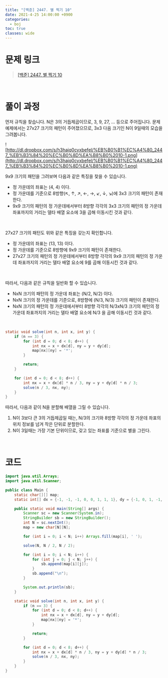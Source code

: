 ```yaml
---
title: "[백준] 2447. 별 찍기 10"
date: 2021-4-25 14:00:00 +0900
categories:
  - boj
toc: true
classes: wide
---
```


# 문제 링크

> [[백준] 2447. 별 찍기 10](https://www.acmicpc.net/problem/2447)

<br>

# 풀이 과정

먼저 규칙을 찾습니다. N은 3의 거듭제곱이므로, 3, 9, 27, ... 등으로 주어집니다. 문제 예제에서는 27x27 크기의 패턴이 주어졌으므로, 3x3 다음 크기인 N이 9일때의 모습을 그려봅니다.

![http://dl.dropbox.com/s/h3hajq0cyxbefel/%EB%B0%B1%EC%A4%80_2447_%EB%B3%84%20%EC%B0%8D%EA%B8%B0%2010-1.png](http://dl.dropbox.com/s/h3hajq0cyxbefel/%EB%B0%B1%EC%A4%80_2447_%EB%B3%84%20%EC%B0%8D%EA%B8%B0%2010-1.png)

9x9 크기의 패턴을 그려보며 다음과 같은 특징을 찾을 수 있습니다.

- 정 가운데의 좌표는 (4, 4) 이다.
- 정 가운데를 기준으로 8방향(↖︎, ↑, ↗, ←, →, ↙, ↓, ↘︎)에 3x3 크기의 패턴이 존재한다.
- 9x9 크기의 패턴의 정 가운데에서부터 8방향 각각의 3x3 크기의 패턴의 정 가운데 좌표까지의 거리는 델타 배열 요소에 3을 곱해 이동시킨 것과 같다.

<br>

27x27 크기의 패턴도 위와 같은 특징을 갖는지 확인합니다.

- 정 가운데의 좌표는 (13, 13) 이다.
- 정 가운데를 기준으로 8방향에 9x9 크기의 패턴이 존재한다.
- 27x27 크기의 패턴의 정 가운데에서부터 8방향 각각의 9x9 크기의 패턴의 정 가운데 좌표까지의 거리는 델타 배열 요소에 9를 곱해 이동시킨 것과 같다.

<br>

따라서, 다음과 같은 규칙을 일반화 할 수 있습니다.

- NxN 크기의 패턴의 정 가운데 좌표는 (N/2, N/2) 이다.
- NxN 크기의 정 가운데를 기준으로, 8방향에 (N/3, N/3) 크기의 패턴이 존재한다.
- NxN 크기의 패턴의 정 가운데에서부터 8방향 각각의 N/3xN/3 크기의 패턴의 정 가운데 좌표까지의 거리는 델타 배열 요소에 N/3 을 곱해 이동시킨 것과 같다.

<br>

```java
static void solve(int n, int x, int y) {
    if (n == 3) {
        for (int d = 0; d < 8; d++) {
            int nx = x + dx[d], ny = y + dy[d];
            map[nx][ny] = '*';
        }

        return;
    }

    for (int d = 0; d < 8; d++) {
        int nx = x + dx[d] * n / 3, ny = y + dy[d] * n / 3;
        solve(n / 3, nx, ny);
    }
}
```

따라서, 다음과 같이 N을 분할해 배열을 그릴 수 있습니다.

1. N이 3보다 큰 3의 거듭제곱일 때는, N/3의 크기와 8방향 각각의 정 가운데 좌표의 위치 정보를 넘겨 작은 단위로 분할한다.
2. N이 3일때는 가장 기본 단위이므로, 갖고 있는 좌표를 기준으로 별을 그린다.

<br>

# 코드

```java
import java.util.Arrays;
import java.util.Scanner;

public class Main {
    static char[][] map;
    static int[] dx = {-1, -1, -1, 0, 0, 1, 1, 1}, dy = {-1, 0, 1, -1, 1, -1, 0, 1};

    public static void main(String[] args) {
        Scanner sc = new Scanner(System.in);
        StringBuilder sb = new StringBuilder();
        int N = sc.nextInt();
        map = new char[N][N];

        for (int i = 0; i < N; i++) Arrays.fill(map[i], ' ');

        solve(N, N / 2, N / 2);

        for (int i = 0; i < N; i++) {
            for (int j = 0; j < N; j++) {
                sb.append(map[i][j]);
            }
            sb.append("\n");
        }

        System.out.println(sb);
    }

    static void solve(int n, int x, int y) {
        if (n == 3) {
            for (int d = 0; d < 8; d++) {
                int nx = x + dx[d], ny = y + dy[d];
                map[nx][ny] = '*';
            }

            return;
        }

        for (int d = 0; d < 8; d++) {
            int nx = x + dx[d] * n / 3, ny = y + dy[d] * n / 3;
            solve(n / 3, nx, ny);
        }
    }
}
```